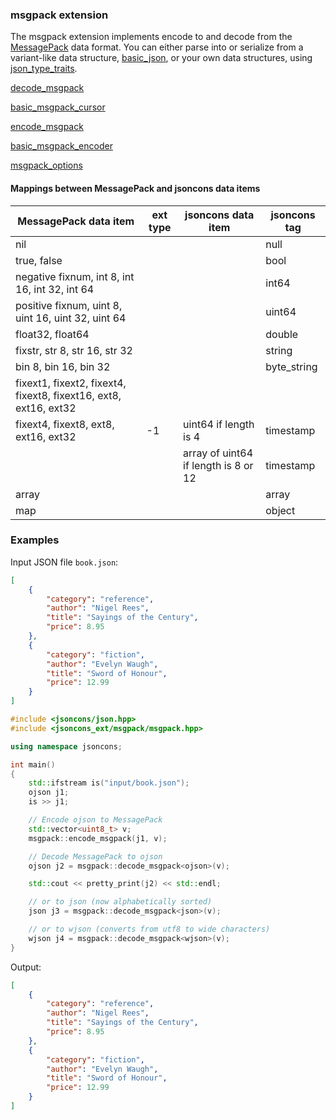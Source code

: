 ### msgpack extension

The msgpack extension implements encode to and decode from the [MessagePack](http://msgpack.org/index.html) data format.
You can either parse into or serialize from a variant-like data structure, [basic_json](../basic_json.md), or your own
data structures, using [json_type_traits](../json_type_traits.md).


[decode_msgpack](decode_msgpack.md)

[basic_msgpack_cursor](basic_msgpack_cursor.md)

[encode_msgpack](encode_msgpack.md)

[basic_msgpack_encoder](basic_msgpack_encoder.md)

[msgpack_options](msgpack_options.md)

#### Mappings between MessagePack and jsoncons data items

MessagePack data item                              |ext type | jsoncons data item|jsoncons tag  
-------------------------------------------------- |-----------------|---------------|------------------
 nil                                               ||&#160;                 | null          |                  
 true, false                                     ||&#160;                 | bool          |                  
 negative fixnum, int 8, int 16, int 32, int 64    ||&#160;                 | int64         |                  
 positive fixnum, uint 8, uint 16, uint 32, uint 64||&#160;                 | uint64        |                  
 float32, float64                                ||&#160;                 | double        |                  
 fixstr, str 8, str 16, str 32                   ||&#160;                 | string        |                  
 bin 8, bin 16, bin 32                           | |&#160;                | byte_string   |                  
 fixext1, fixext2, fixext4, fixext8, fixext16, ext8, ext16, ext32    |                 |               |
 fixext4, fixext8, ext8, ext16, ext32    |-1                 |uint64 if length is 4               | timestamp
|&#160;                                         |&#160;                  |array of uint64 if length is 8 or 12| timestamp
 array                                             ||&#160;                 | array         |                  
 map                                               ||&#160;                 | object        |                  

### Examples

Input JSON file `book.json`:

```json
[
    {
        "category": "reference",
        "author": "Nigel Rees",
        "title": "Sayings of the Century",
        "price": 8.95
    },
    {
        "category": "fiction",
        "author": "Evelyn Waugh",
        "title": "Sword of Honour",
        "price": 12.99
    }
]
```
```c++
#include <jsoncons/json.hpp>
#include <jsoncons_ext/msgpack/msgpack.hpp>

using namespace jsoncons;

int main()
{
    std::ifstream is("input/book.json");
    ojson j1;
    is >> j1;

    // Encode ojson to MessagePack
    std::vector<uint8_t> v;
    msgpack::encode_msgpack(j1, v);

    // Decode MessagePack to ojson 
    ojson j2 = msgpack::decode_msgpack<ojson>(v);

    std::cout << pretty_print(j2) << std::endl;

    // or to json (now alphabetically sorted)
    json j3 = msgpack::decode_msgpack<json>(v);

    // or to wjson (converts from utf8 to wide characters)
    wjson j4 = msgpack::decode_msgpack<wjson>(v);
}
```
Output:
```json
[
    {
        "category": "reference",
        "author": "Nigel Rees",
        "title": "Sayings of the Century",
        "price": 8.95
    },
    {
        "category": "fiction",
        "author": "Evelyn Waugh",
        "title": "Sword of Honour",
        "price": 12.99
    }
]
```



